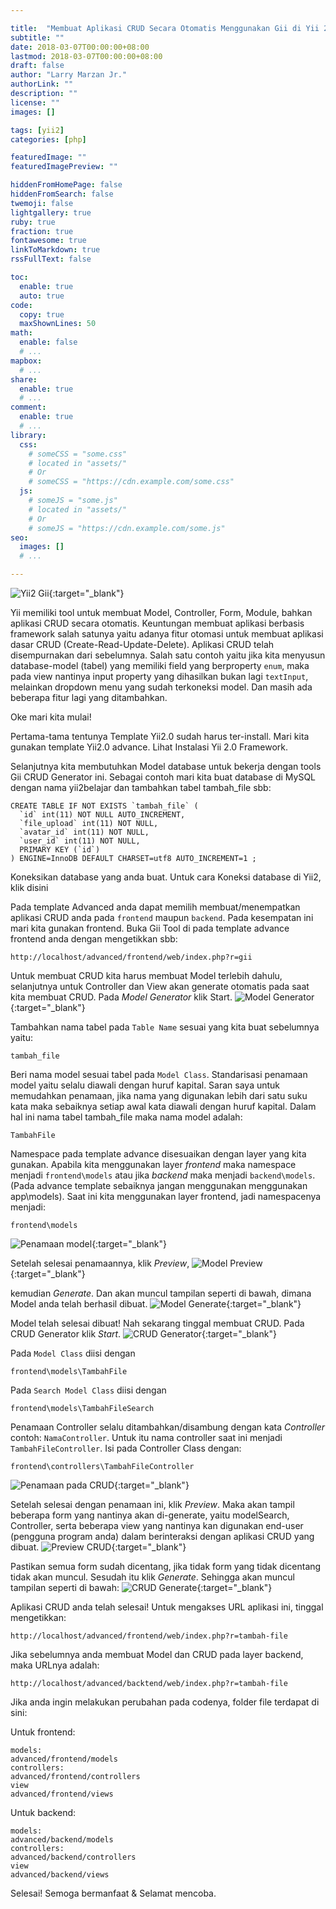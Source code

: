 ```yaml
---

title:  "Membuat Aplikasi CRUD Secara Otomatis Menggunakan Gii di Yii 2.0"
subtitle: ""
date: 2018-03-07T00:00:00+08:00
lastmod: 2018-03-07T00:00:00+08:00
draft: false 
author: "Larry Marzan Jr."
authorLink: ""
description: ""
license: ""
images: []

tags: [yii2]
categories: [php]

featuredImage: ""
featuredImagePreview: ""

hiddenFromHomePage: false
hiddenFromSearch: false
twemoji: false
lightgallery: true
ruby: true
fraction: true
fontawesome: true
linkToMarkdown: true
rssFullText: false

toc:
  enable: true
  auto: true
code:
  copy: true
  maxShownLines: 50
math:
  enable: false
  # ...
mapbox:
  # ...
share:
  enable: true
  # ...
comment:
  enable: true
  # ...
library:
  css:
    # someCSS = "some.css"
    # located in "assets/"
    # Or
    # someCSS = "https://cdn.example.com/some.css"
  js:
    # someJS = "some.js"
    # located in "assets/"
    # Or
    # someJS = "https://cdn.example.com/some.js"
seo:
  images: []
  # ...

---
```


![Yii2 Gii](https://2.bp.blogspot.com/-crV7CGs1oK4/VitThGhb57I/AAAAAAAAFXg/zcNtSgzCmq4/s640/Gii.png){:target="_blank"}

Yii memiliki tool untuk membuat Model, Controller, Form, Module, bahkan aplikasi CRUD secara otomatis. Keuntungan membuat aplikasi berbasis framework salah satunya yaitu adanya fitur otomasi untuk membuat aplikasi dasar CRUD (Create-Read-Update-Delete). Aplikasi CRUD telah disempurnakan dari sebelumnya. Salah satu contoh yaitu jika kita menyusun database-model (tabel) yang memiliki field yang berproperty `enum`, maka pada view nantinya input property yang dihasilkan bukan lagi `textInput`, melainkan dropdown menu yang sudah terkoneksi model. Dan masih ada beberapa fitur lagi yang ditambahkan.

Oke mari kita mulai!

Pertama-tama tentunya Template Yii2.0 sudah harus ter-install. Mari kita gunakan template Yii2.0 advance. Lihat Instalasi Yii 2.0 Framework.


Selanjutnya kita membutuhkan Model database untuk bekerja dengan tools Gii CRUD Generator ini. Sebagai contoh mari kita buat database di MySQL dengan nama yii2belajar dan tambahkan tabel tambah_file sbb:
```
CREATE TABLE IF NOT EXISTS `tambah_file` (
  `id` int(11) NOT NULL AUTO_INCREMENT,
  `file_upload` int(11) NOT NULL,
  `avatar_id` int(11) NOT NULL,
  `user_id` int(11) NOT NULL,
  PRIMARY KEY (`id`)
) ENGINE=InnoDB DEFAULT CHARSET=utf8 AUTO_INCREMENT=1 ;
```
Koneksikan database yang anda buat. Untuk cara Koneksi database di Yii2, klik disini

Pada template Advanced anda dapat memilih membuat/menempatkan aplikasi CRUD anda pada `frontend` maupun `backend`. Pada kesempatan ini mari kita gunakan frontend. Buka Gii Tool di pada template advance frontend anda dengan mengetikkan sbb:
```
http://localhost/advanced/frontend/web/index.php?r=gii
```
Untuk membuat CRUD kita harus membuat Model terlebih dahulu, selanjutnya untuk Controller dan View akan generate otomatis pada saat kita membuat CRUD. Pada *Model Generator* klik Start.
![Model Generator](https://1.bp.blogspot.com/-yY1MsSG49JI/VjhNRpY7uoI/AAAAAAAAFZw/lzZ2OPF6_oc/s1600/model_generator.png){:target="_blank"}

Tambahkan nama tabel pada `Table Name` sesuai yang kita buat sebelumnya yaitu:
```
tambah_file
```
Beri nama model sesuai tabel pada `Model Class`. Standarisasi penamaan model yaitu selalu diawali dengan huruf kapital. Saran saya untuk memudahkan penamaan, jika nama yang digunakan lebih dari satu suku kata maka sebaiknya setiap awal kata diawali dengan huruf kapital. Dalam hal ini nama tabel tambah_file maka nama model adalah:
```
TambahFile
```
Namespace pada template advance disesuaikan dengan layer yang kita gunakan. Apabila kita menggunakan layer *frontend* maka namespace menjadi `frontend\models` atau jika *backend* maka menjadi `backend\models`. (Pada advance template sebaiknya jangan menggunakan menggunakan app\models). Saat ini kita menggunakan layer frontend, jadi namespacenya menjadi:
```
frontend\models
```
![Penamaan model](https://3.bp.blogspot.com/-ewyOy2Zx8mc/VjhS4UIAeVI/AAAAAAAAFaQ/0P-oHYJY8_o/s320/penamaan_model.png){:target="_blank"}

Setelah selesai penamaannya, klik *Preview*, 
![Model Preview](https://2.bp.blogspot.com/-fmCFoGglGJ8/VjhTIIgRSVI/AAAAAAAAFaY/FvdD40MJCqo/s1600/model_preview.png){:target="_blank"}

kemudian *Generate*. Dan akan muncul tampilan seperti di bawah, dimana Model anda telah berhasil dibuat.
![Model Generate](https://1.bp.blogspot.com/-F-I2EL1bQZw/VjhTIcY_DmI/AAAAAAAAFak/kDWhg7R9LqU/s1600/model_generate.png){:target="_blank"}

Model telah selesai dibuat! Nah sekarang tinggal membuat CRUD. Pada CRUD Generator klik *Start*.
![CRUD Generator](https://1.bp.blogspot.com/-94nmRUPk7YU/VjhNYnggjlI/AAAAAAAAFaA/XZZVMzYWCHI/s1600/CRUD_generator.png){:target="_blank"}

Pada `Model Class` diisi dengan
```
frontend\models\TambahFile
```
Pada `Search Model Class` diisi dengan
```
frontend\models\TambahFileSearch
```
Penamaan Controller selalu ditambahkan/disambung dengan kata *Controller* contoh: `NamaController`. Untuk itu nama controller saat ini menjadi `TambahFileController`. Isi pada Controller Class dengan:
```
frontend\controllers\TambahFileController 
```
![Penamaan pada CRUD](https://2.bp.blogspot.com/-OEiuM9XT1nA/VjhYbt7i_kI/AAAAAAAAFaw/L0O7v6vwUqU/s1600/penamaan_pada_CRUD.png){:target="_blank"}

Setelah selesai dengan penamaan ini, klik *Preview*. Maka akan tampil beberapa form yang nantinya akan di-generate, yaitu modelSearch, Controller, serta beberapa view yang nantinya kan digunakan end-user (pengguna program anda) dalam berinteraksi dengan aplikasi CRUD yang dibuat.
![Preview CRUD](https://1.bp.blogspot.com/-QaPkv5dO9XI/VjhYwAH3s_I/AAAAAAAAFa4/lw6uhdgU61k/s1600/CRUD_preview.png){:target="_blank"}

Pastikan semua form sudah dicentang, jika tidak form yang tidak dicentang tidak akan muncul. Sesudah itu klik *Generate*. Sehingga akan muncul tampilan seperti di bawah:
![CRUD Generate](https://2.bp.blogspot.com/-SkStHYM51vQ/VjhaPqnMKfI/AAAAAAAAFbE/UCKwYdNidLw/s1600/CRUD_generate.png){:target="_blank"}

Aplikasi CRUD anda telah selesai! Untuk mengakses URL aplikasi ini, tinggal mengetikkan:
```
http://localhost/advanced/frontend/web/index.php?r=tambah-file
```
Jika sebelumnya anda membuat Model dan CRUD pada layer backend, maka URLnya adalah:
```
http://localhost/advanced/backtend/web/index.php?r=tambah-file
```
Jika anda ingin melakukan perubahan pada codenya, folder file terdapat di sini:

Untuk frontend:
```
models:
advanced/frontend/models
controllers:
advanced/frontend/controllers
view
advanced/frontend/views
```
Untuk backend:
```
models:
advanced/backend/models
controllers:
advanced/backend/controllers
view
advanced/backend/views
```
Selesai! Semoga bermanfaat & Selamat mencoba.
